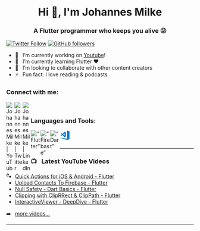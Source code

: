 <h1 align="center">Hi 👋, I'm Johannes Milke</h1>
<h3 align="center">A Flutter programmer who keeps you alive 😜</h3>

[![Twitter Follow](https://img.shields.io/twitter/follow/JohannesMilke?color=1DA1F2&label=JohannesMilke&logo=twitter&style=for-the-badge)](https://twitter.com/intent/follow?original_referer=https%3A%2F%2Fgithub.com%2FJohannesMilke&screen_name=JohannesMilke)
[![GitHub followers](https://img.shields.io/github/followers/JohannesMilke?logo=GitHub&style=for-the-badge)][github]

- 🔭 &ensp;I’m currently working on [Youtube][youtube]!
- 🌱 &ensp;I’m currently learning Flutter ❤️
- 👯 &ensp;I’m looking to collaborate with other content creators
- ⚡ &ensp;Fun fact: I love reading & podcasts

### Connect with me:

[<img align="left" alt="JohannesMilke | YouTube" width="22px" src="https://cdn.jsdelivr.net/npm/simple-icons@v3/icons/youtube.svg" />][youtube]
[<img align="left" alt="JohannesMilke | Twitter" width="22px" src="https://cdn.jsdelivr.net/npm/simple-icons@v3/icons/twitter.svg" />][twitter]
[<img align="left" alt="JohannesMilke | LinkedIn" width="22px" src="https://cdn.jsdelivr.net/npm/simple-icons@v3/icons/linkedin.svg" />][linkedin]

<br />

### Languages and Tools:
[<img align="left" alt=“Flutter” width="26px" src="https://www.vectorlogo.zone/logos/flutterio/flutterio-icon.svg" />][youtube]
[<img align="left" alt=“Firebase” width="26px" src="https://www.vectorlogo.zone/logos/firebase/firebase-icon.svg" />][youtube]
[<img align="left" alt=“Dart” width="26px" src="https://www.vectorlogo.zone/logos/dartlang/dartlang-icon.svg" />][youtube]
[<img align="left" alt=“Github” width="26px" src="https://raw.githubusercontent.com/github/explore/80688e429a7d4ef2fca1e82350fe8e3517d3494d/topics/visual-studio-code/visual-studio-code.png" />][youtube]


<br />
<br />

---

### 📺 &ensp;Latest YouTube Videos

<!-- YOUTUBE:START -->
- [Quick Actions for iOS & Android - Flutter](https://www.youtube.com/watch?v=iLxjbJtI_2w)
- [Upload Contacts To Firebase - Flutter](https://www.youtube.com/watch?v=s39EDFhLQaI)
- [Null Safety - Dart Basics - Flutter](https://www.youtube.com/watch?v=z7DaJlp1fB4)
- [Clipping with ClipRRect & ClipPath - Flutter](https://www.youtube.com/watch?v=4sRDOJCNE24)
- [InteractiveViewer - DeepDive - Flutter](https://www.youtube.com/watch?v=Jb5SUSlJrqc)
<!-- YOUTUBE:END -->

➡️ &ensp;[more videos...](https://youtube.com/JohannesMilke/videos)

---

[twitter]: https://twitter.com/intent/follow?original_referer=https%3A%2F%2Fgithub.com%2FJohannesMilke&screen_name=JohannesMilke
[youtube]: https://www.youtube.com/channel/UC0FD2apauvegCcsvqIBceLA?sub_confirmation=1
[linkedin]: https://linkedin.com/in/JohannesMilke
[github]: https://github.com/JohannesMilke
